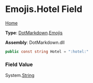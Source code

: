 # Emojis\.Hotel Field

[Home](../../../README.md)

**Type**: [DotMarkdown](../../README.md)\.[Emojis](../README.md)

**Assembly**: DotMarkdown\.dll

```csharp
public const string Hotel = ":hotel:"
```

### Field Value

System\.[String](https://docs.microsoft.com/en-us/dotnet/api/system.string)